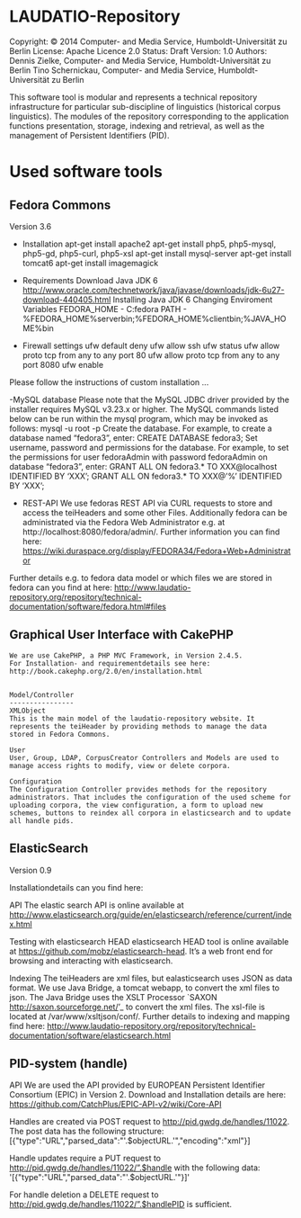 LAUDATIO-Repository
===================

Copyright: © 2014 Computer- and Media Service, Humboldt-Universität zu Berlin
  License: Apache Licence 2.0
   Status: Draft
  Version: 1.0
  Authors: Dennis Zielke, Computer- and Media Service, Humboldt-Universität zu Berlin
           Tino Schernickau, Computer- and Media Service, Humboldt-Universität zu Berlin

This software tool is modular and represents a technical repository infrastructure for particular sub-discipline of linguistics (historical corpus linguistics). The modules of the repository corresponding to the application functions 
presentation, storage, indexing and retrieval, as well as the management of Persistent Identifiers (PID). 

Used software tools
===================
  Fedora Commons
  --------------
  Version 3.6
  
  - Installation
  apt-get install apache2
  apt-get install php5, php5-mysql, php5-gd, php5-curl, php5-xsl
  apt-get install mysql-server
  apt-get install tomcat6
  apt-get install imagemagick
  
  - Requirements
  Download Java JDK 6
  http://www.oracle.com/technetwork/java/javase/downloads/jdk-6u27-download-440405.html
  Installing Java JDK 6
  Changing Enviroment Variables FEDORA_HOME - C:fedora PATH - %FEDORA_HOME%serverbin;%FEDORA_HOME%clientbin;%JAVA_HOME%bin

  - Firewall settings
  ufw default deny
  ufw allow ssh
  ufw status
  ufw allow proto tcp from any to any port 80
  ufw allow proto tcp from any to any port 8080
  ufw enable
  
  Please follow the instructions of custom installation
  ...
  
  -MySQL database
  Please note that the MySQL JDBC driver provided by the installer requires MySQL v3.23.x or higher.
  The MySQL commands listed below can be run within the mysql program, which may be invoked as follows:
  mysql -u root -p
  Create the database. For example, to create a database named “fedora3”, enter:
  CREATE DATABASE fedora3;
  Set username, password and permissions for the database. For example, to set the permissions for user fedoraAdmin with password fedoraAdmin on database “fedora3”, enter:
  GRANT ALL ON fedora3.* TO XXX@localhost IDENTIFIED BY ‘XXX’;
  GRANT ALL ON fedora3.* TO XXX@’%’ IDENTIFIED BY ‘XXX’;
  
  
  - REST-API
  We use fedoras REST API via CURL requests to store and access the teiHeaders and some other Files. 
  Additionally fedora can be administrated via the Fedora Web Administrator e.g. at http://localhost:8080/fedora/admin/.
  Further information you can find here:
  https://wiki.duraspace.org/display/FEDORA34/Fedora+Web+Administrator
  
  Further details e.g. to fedora data model or which files we are stored in fedora can you find at here:
  http://www.laudatio-repository.org/repository/technical-documentation/software/fedora.html#files

  Graphical User Interface with CakePHP
  -------------------------------------
    We are use CakePHP, a PHP MVC Framework, in Version 2.4.5.
    For Installation- and requirementdetails see here:
    http://book.cakephp.org/2.0/en/installation.html
    
    
    Model/Controller
    ----------------
    XMLObject
    This is the main model of the laudatio-repository website. It represents the teiHeader by providing methods to manage the data stored in Fedora Commons.
    
    User
    User, Group, LDAP, CorpusCreator Controllers and Models are used to manage access rights to modify, view or delete corpora.
    
    Configuration
    The Configuration Controller provides methods for the repository administrators. That includes the configuration of the used scheme for uploading corpora, the view configuration, a form to upload new schemes, buttons to reindex all corpora in elasticsearch and to update all handle pids.


  ElasticSearch
  -------------
  Version 0.9
  
  Installationdetails can you find here:

  API 
  The elastic search API is online available at http://www.elasticsearch.org/guide/en/elasticsearch/reference/current/index.html

  Testing with elasticsearch HEAD
  elasticsearch HEAD tool is online available at https://github.com/mobz/elasticsearch-head. It’s a web front end for browsing and interacting with elasticsearch.

  Indexing
  The teiHeaders are xml files, but ealasticsearch uses JSON as data format. We use Java Bridge, a tomcat webapp, to convert the xml files to json.
  The Java Bridge uses the XSLT Processor `SAXON <http://saxon.sourceforge.net/>’_ to convert the xml files. The xsl-file is located at /var/www/xsltjson/conf/. 
  Further details to indexing and mapping find here:
  http://www.laudatio-repository.org/repository/technical-documentation/software/elasticsearch.html

  PID-system (handle)
  -------------------
  
  API
  We are used the API provided by EUROPEAN Persistent Identifier Consortium (EPIC) in Version 2.
  Download and Installation details are here:
  https://github.com/CatchPlus/EPIC-API-v2/wiki/Core-API
  
  Handles are created via POST request to http://pid.gwdg.de/handles/11022.
  The post data has the following structure:
      [{"type":"URL","parsed_data":"'.$objectURL.'","encoding":"xml"}]
  
  Handle updates require a PUT request to http://pid.gwdg.de/handles/11022/”.$handle with the following data:
      '[{"type":"URL","parsed_data":"'.$objectURL.'"}]'
  
  For handle deletion a DELETE request to http://pid.gwdg.de/handles/11022/”.$handlePID is sufficient.


